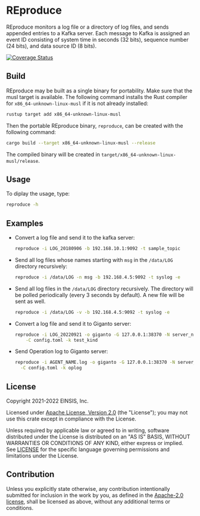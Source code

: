 # REproduce

REproduce monitors a log file or a directory of log files, and sends appended
entries to a Kafka server. Each message to Kafka is assigned an event ID
consisting of system time in seconds (32 bits), sequence number (24 bits), and
data source ID (8 bits).

[![Coverage Status](https://codecov.io/gh/aicers/reproduce/branch/main/graph/badge.svg?token=2P7VSZ1KFV)](https://codecov.io/gh/aicers/reproduce)

## Build

REproduce may be built as a single binary for portability. Make sure that the
musl target is available. The following command installs the Rust compiler for
`x86_64-unknown-linux-musl` if it is not already installed:

```sh
rustup target add x86_64-unknown-linux-musl
```

Then the portable REproduce binary, `reproduce`, can be created with the
following command:

```sh
cargo build --target x86_64-unknown-linux-musl --release
```

The compiled binary will be created in
`target/x86_64-unknown-linux-musl/release`.

## Usage

To diplay the usage, type:

```sh
reproduce -h
```

## Examples

* Convert a log file and send it to the kafka server:

    ```sh
    reproduce -i LOG_20180906 -b 192.168.10.1:9092 -t sample_topic
    ```

* Send all log files whose names starting with `msg` in the `/data/LOG`
  directory recursively:

    ```sh
    reproduce -i /data/LOG -n msg -b 192.168.4.5:9092 -t syslog -e
    ```

* Send all log files in the `/data/LOG` directory recursively. The directory
  will be polled periodically (every 3 seconds by default). A new file will be
  sent as well.

    ```sh
    reproduce -i /data/LOG -v -b 192.168.4.5:9092 -t syslog -e
    ```

* Convert a log file and send it to Giganto server:

    ```sh
    reproduce -i LOG_20220921 -o giganto -G 127.0.0.1:38370 -N server_name \
        -C config.toml -k test_kind
    ```

* Send Operation log to Giganto server:

    ```sh
    reproduce -i AGENT_NAME.log -o giganto -G 127.0.0.1:38370 -N server_name \
      -C config.toml -k oplog

## License

Copyright 2021-2022 EINSIS, Inc.

Licensed under [Apache License, Version 2.0][apache-license] (the "License");
you may not use this crate except in compliance with the License.

Unless required by applicable law or agreed to in writing, software distributed
under the License is distributed on an "AS IS" BASIS, WITHOUT WARRANTIES OR
CONDITIONS OF ANY KIND, either express or implied. See [LICENSE](LICENSE) for
the specific language governing permissions and limitations under the License.

## Contribution

Unless you explicitly state otherwise, any contribution intentionally submitted
for inclusion in the work by you, as defined in the [Apache-2.0
license][apache-license], shall be licensed as above, without any additional
terms or conditions.

[apache-license]: http://www.apache.org/licenses/LICENSE-2.0
